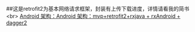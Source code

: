 ##这是retrofit2为基本网络请求框架，封装有上传下载进度，详情请看我的简书\<br>
[Android 架构：Android 架构：mvp+retrofit2+rxjava + rxAndroid + dagger2](http://www.jianshu.com/p/72eb7781529f)
